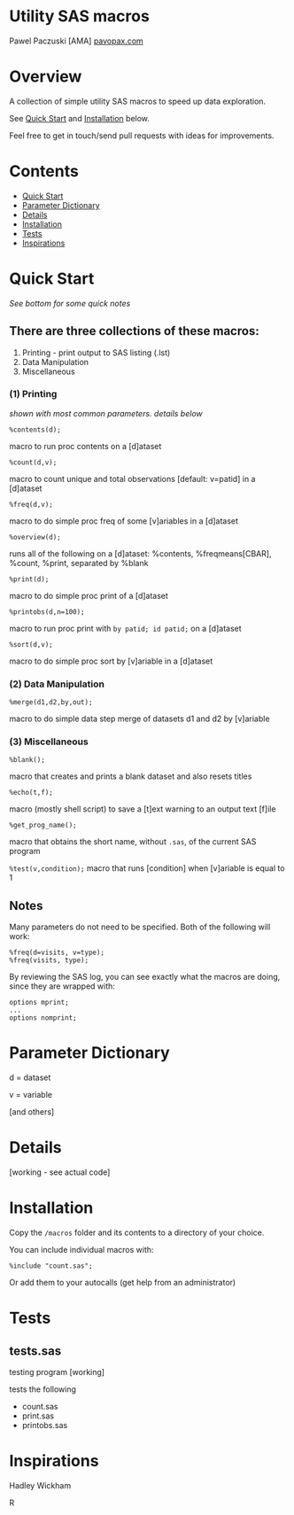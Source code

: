 # Utility SAS macros
Pawel Paczuski [AMA] [pavopax.com](http://www.pavopax.com)

Overview
===============================================================================
A collection of simple utility SAS macros to speed up data exploration.

See [Quick Start](#quick-start) and [Installation](#installation) below.

Feel free to get in touch/send pull requests with ideas for improvements.



Contents
===============================================================================
* [Quick Start](#quick-start)
* [Parameter Dictionary](#parameter-dictionary)
* [Details](#details)
* [Installation](#installation)
* [Tests](#tests)
* [Inspirations](#inspirations)



Quick Start
===============================================================================
*See bottom for some quick notes*


## There are three collections of these macros:
1. Printing - print output to SAS listing (.lst)
2. Data Manipulation
3. Miscellaneous

### (1) Printing

*shown with most common parameters. details below*

`%contents(d);`

macro to run proc contents on a [d]ataset

`%count(d,v);` 

macro to count unique and total observations [default: v=patid] in a
[d]ataset

`%freq(d,v);`

macro to do simple proc freq of some [v]ariables in a [d]ataset

`%overview(d);`

runs all of the following on a [d]ataset: %contents, %freqmeans[CBAR],
%count, %print, separated by %blank

`%print(d);`

macro to do simple proc print of a [d]ataset

`%printobs(d,n=100);`

macro to run proc print with `by patid; id patid;` on a [d]ataset

`%sort(d,v);`

macro to do simple proc sort by [v]ariable in a [d]ataset

### (2) Data Manipulation

`%merge(d1,d2,by,out);`

macro to do simple data step merge of datasets d1 and d2 by [v]ariable


### (3) Miscellaneous

`%blank();`

macro that creates and prints a blank dataset and also resets titles

`%echo(t,f);`

macro (mostly shell script) to save a [t]ext warning to an output text
[f]ile

`%get_prog_name();`

macro that obtains the short name, without `.sas`, of the current SAS
program


`%test(v,condition);`
macro that runs [condition] when [v]ariable is equal to 1



## Notes
Many parameters do not need to be specified. Both of the following will work:

	%freq(d=visits, v=type);
	%freq(visits, type);


By reviewing the SAS log, you can see exactly what the macros are
doing, since they are wrapped with:

    options mprint;  
    ...  
    options nomprint;  




Parameter Dictionary
===============================================================================
d = dataset

v = variable

[and others]



Details
===============================================================================

[working - see actual code]



Installation
===============================================================================
Copy the `/macros` folder and its contents to a directory of your choice.

You can include individual macros with:

	%include "count.sas";

Or add them to your autocalls (get help from an administrator)




Tests
===============================================================================

## tests.sas
testing program [working]

tests the following
* count.sas
* print.sas
* printobs.sas



Inspirations
===============================================================================

Hadley Wickham

R 
